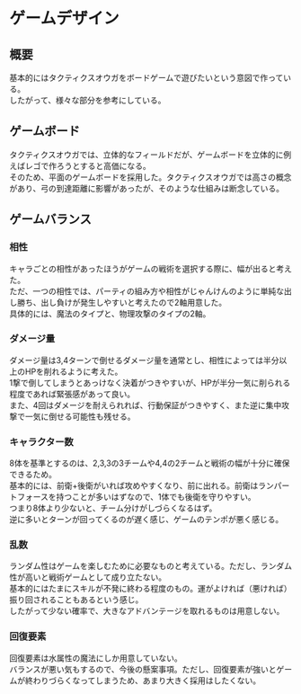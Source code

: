 
# ゲームデザイン

## 概要
基本的にはタクティクスオウガをボードゲームで遊びたいという意図で作っている。  
したがって、様々な部分を参考にしている。  

## ゲームボード
タクティクスオウガでは、立体的なフィールドだが、ゲームボードを立体的に例えばレゴで作ろうとすると高価になる。  
そのため、平面のゲームボードを採用した。タクティクスオウガでは高さの概念があり、弓の到達距離に影響があったが、そのような仕組みは断念している。  

## ゲームバランス

### 相性
キャラごとの相性があったほうがゲームの戦術を選択する際に、幅が出ると考えた。  
ただ、一つの相性では、パーティの組み方や相性がじゃんけんのように単純な出し勝ち、出し負けが発生しやすいと考えたので2軸用意した。  
具体的には、魔法のタイプと、物理攻撃のタイプの2軸。  

### ダメージ量
ダメージ量は3,4ターンで倒せるダメージ量を通常とし、相性によっては半分以上のHPを削れるように考えた。  
1撃で倒してしまうとあっけなく決着がつきやすいが、HPが半分一気に削られる程度であれば緊張感があって良い。  
また、4回はダメージを耐えられれば、行動保証がつきやすく、また逆に集中攻撃で一気に倒せる可能性も残せる。  

### キャラクター数
8体を基準とするのは、2,3,3の3チームや4,4の2チームと戦術の幅が十分に確保できるため。  
基本的には、前衛+後衛がいれば攻めやすくなり、前に出れる。前衛はランパートフォースを持つことが多いはずなので、1体でも後衛を守りやすい。  
つまり8体より少ないと、チーム分けがしづらくなるはず。  
逆に多いとターンが回ってくるのが遅く感じ、ゲームのテンポが悪く感じる。  

### 乱数
ランダム性はゲームを楽しむために必要なものと考えている。ただし、ランダム性が高いと戦術ゲームとして成り立たない。  
基本的にはたまにスキルが不発に終わる程度のもの。運がよければ（悪ければ）振り回されることもあるという感じ。  
したがって少ない確率で、大きなアドバンテージを取れるものは用意しない。  

### 回復要素
回復要素は水属性の魔法にしか用意していない。   
バランスが悪い気もするので、今後の懸案事項。ただし、回復要素が強いとゲームが終わりづらくなってしまうため、あまり大きく採用はしたくない。  

